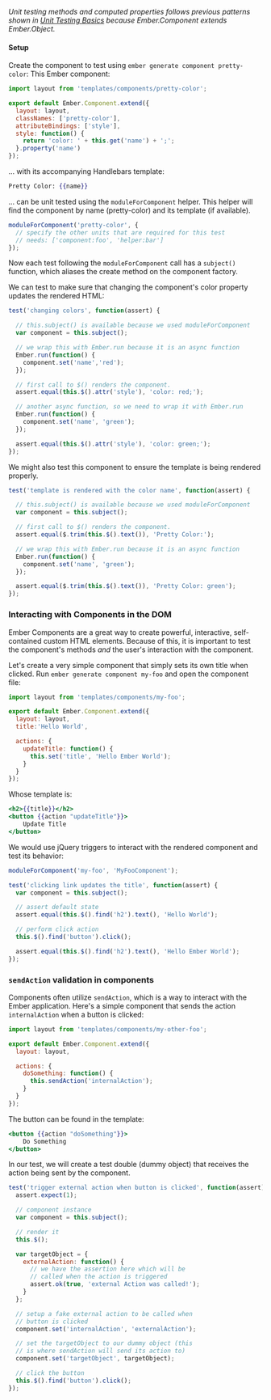 _Unit testing methods and computed properties follows previous patterns shown
in [Unit Testing Basics] because Ember.Component extends Ember.Object._

#### Setup

Create the component to test using `ember generate component pretty-color`:
This Ember component:

```app/components/pretty-color.js
import layout from 'templates/components/pretty-color';

export default Ember.Component.extend({
  layout: layout,
  classNames: ['pretty-color'],
  attributeBindings: ['style'],
  style: function() {
    return 'color: ' + this.get('name') + ';';
  }.property('name')
});
```

... with its accompanying Handlebars template:

```app/templates/components/pretty-color.hbs
Pretty Color: {{name}}
```

... can be unit tested using the `moduleForComponent` helper.
This helper will find the component by name (pretty-color) and its template (if
available).

```tests/unit/components/pretty-color-test.js
moduleForComponent('pretty-color', {
  // specify the other units that are required for this test
  // needs: ['component:foo', 'helper:bar']
});
```

Now each test following the `moduleForComponent` call has a `subject()` function,
which aliases the create method on the component factory.

We can test to make sure that changing the component's color property updates
the rendered HTML:

```tests/unit/components/pretty-color-test.js
test('changing colors', function(assert) {

  // this.subject() is available because we used moduleForComponent
  var component = this.subject();

  // we wrap this with Ember.run because it is an async function
  Ember.run(function() {
    component.set('name','red');
  });

  // first call to $() renders the component.
  assert.equal(this.$().attr('style'), 'color: red;');

  // another async function, so we need to wrap it with Ember.run
  Ember.run(function() {
    component.set('name', 'green');
  });

  assert.equal(this.$().attr('style'), 'color: green;');
});
```

We might also test this component to ensure the template is being
rendered properly.

```tests/unit/components/pretty-color-test.js
test('template is rendered with the color name', function(assert) {

  // this.subject() is available because we used moduleForComponent
  var component = this.subject();

  // first call to $() renders the component.
  assert.equal($.trim(this.$().text()), 'Pretty Color:');

  // we wrap this with Ember.run because it is an async function
  Ember.run(function() {
    component.set('name', 'green');
  });

  assert.equal($.trim(this.$().text()), 'Pretty Color: green');
});
```

### Interacting with Components in the DOM

Ember Components are a great way to create powerful, interactive, self-contained
custom HTML elements. Because of this, it is important to test the
component's methods _and_ the user's interaction with the component.

Let's create a very simple component that simply sets its own
title when clicked. Run `ember generate component my-foo` and open the
component file:

```app/components/my-foo.js
import layout from 'templates/components/my-foo';

export default Ember.Component.extend({
  layout: layout,
  title:'Hello World',

  actions: {
    updateTitle: function() {
      this.set('title', 'Hello Ember World');
    }
  }
});
```

Whose template is:

```app/templates/components/my-foo.hbs
<h2>{{title}}</h2>
<button {{action "updateTitle"}}>
    Update Title
</button>
```

We would use jQuery triggers to interact with the rendered component
and test its behavior:

```tests/unit/components/my-foo-test.js
moduleForComponent('my-foo', 'MyFooComponent');

test('clicking link updates the title', function(assert) {
  var component = this.subject();

  // assert default state
  assert.equal(this.$().find('h2').text(), 'Hello World');

  // perform click action
  this.$().find('button').click();

  assert.equal(this.$().find('h2').text(), 'Hello Ember World');
});
```

### `sendAction` validation in components

Components often utilize `sendAction`, which is a way to interact with the Ember
application. Here's a simple component that sends the action `internalAction`
when a button is clicked:

```app/components/my-other-foo.js
import layout from 'templates/components/my-other-foo';

export default Ember.Component.extend({
  layout: layout,

  actions: {
    doSomething: function() {
      this.sendAction('internalAction');
    }
  }
});
```

The button can be found in the template:

```app/templates/components/my-other-foo.hbs
<button {{action "doSomething"}}>
    Do Something
</button>
```

In our test, we will create a test double (dummy object) that receives
the action being sent by the component.

```tests/unit/components/my-other-foo.js
test('trigger external action when button is clicked', function(assert) {
  assert.expect(1);

  // component instance
  var component = this.subject();

  // render it
  this.$();

  var targetObject = {
    externalAction: function() {
      // we have the assertion here which will be
      // called when the action is triggered
      assert.ok(true, 'external Action was called!');
    }
  };

  // setup a fake external action to be called when
  // button is clicked
  component.set('internalAction', 'externalAction');

  // set the targetObject to our dummy object (this
  // is where sendAction will send its action to)
  component.set('targetObject', targetObject);

  // click the button
  this.$().find('button').click();
});
```

<!---
### Components Using Other Components

Sometimes components are easier to maintain if they're broken up into parent and child
components. Here is a simple example:

```app/components/my-album.js
import layout from 'templates/components/my-kittens';

export default Ember.Component.extend({
  layout: layout,
  tagName: 'img',
  attributeBindings: ['width', 'height', 'src'],
  src: function() {
    return 'http://placekitten.com/' + this.get('width') + '/' + this.get('height');
  }.property('width', 'height')
});
```

```app/templates/components/my-album.hbs
<h3>{{title}}</h3>
{{yield}}
```

```app/components/my-kitten.js
import layout from 'templates/components/my-kitten';

export default Ember.Component.extend({
  layout: layout,
  tagName: 'img',
  attributeBindings: ['width', 'height', 'src'],
  src: function() {
    return 'http://placekitten.com/' + this.get('width') + '/' + this.get('height');
  }.property('width', 'height')
});
```

Usage of this component might look something like this:

```handlebars
{{#my-album title="Cats"}}
  {{my-kitten width="200" height="300"}}
  {{my-kitten width="100" height="100"}}
  {{my-kitten width="50" height="50"}}
{{/my-album}}
```

Using the `needs` callback greatly simplifies testing components
with a parent-child relationship.

```tests/unit/components/my-album-test.js
moduleForComponent('my-album', {
  // specify the other units that are required for this test
  needs: ['component:my-kitten']
});


test('renders kittens', function(assert) {
  assert.expect(2);

  // component instance
  var component = this.subject({
    title: 'Cats',
    template: Ember.Handlebars.compile(
      '{{my-kitten width="200" height="300"}}' +
      '{{my-kitten width="100" height="100"}}' +
      '{{my-kitten width="50" height="50"}}'
    )
  });

  // Render the component
  this.$();

  // perform assertions
  assert.equal(this.$().find('h3:contains("Cats")').length, 1);
  assert.equal(this.$().find('img').length, 3);
});
```
-->

[Unit Testing Basics]: unit-testing-basics
